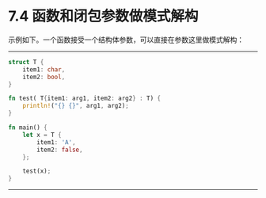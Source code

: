 # 7.4 函数和闭包参数做模式解构

示例如下。一个函数接受一个结构体参数，可以直接在参数这里做模式解构：

---

```rust
struct T {
    item1: char,
    item2: bool,
}

fn test( T{item1: arg1, item2: arg2} : T) {
    println!("{} {}", arg1, arg2);
}

fn main() {
    let x = T {
        item1: 'A',
        item2: false,
    };

    test(x);
}
```

---
